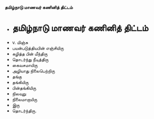 **தமிழ்நாடு மாணவர் கணினித் திட்டம்**
- # தமிழ்நாடு மாணவர் கணினித் திட்டம்
- v. மிஞ்சு
- பயன்படுத்தியபின் எஞ்சியிரு
- கழித்த பின் மீந்திரு
- தொடர்ந்து நீடித்திரு
- கைவசமாயிரு
- அழியாது நிலைபெற்றிரு
- தங்கு
- தங்கியிரு
- பின்தங்கியிரு
- நிலவுறு
- நிலைமாறாயிரு
- இரு
- தொடர்ந்திரு.

